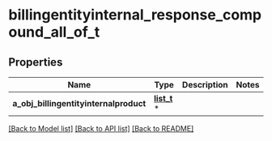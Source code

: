 # billingentityinternal_response_compound_all_of_t

## Properties
Name | Type | Description | Notes
------------ | ------------- | ------------- | -------------
**a_obj_billingentityinternalproduct** | [**list_t**](billingentityinternalproduct_response_compound.md) \* |  | 

[[Back to Model list]](../README.md#documentation-for-models) [[Back to API list]](../README.md#documentation-for-api-endpoints) [[Back to README]](../README.md)


